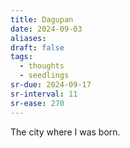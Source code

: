 ```yaml
---
title: Dagupan
date: 2024-09-03
aliases: 
draft: false
tags:
  - thoughts
  - seedlings
sr-due: 2024-09-17
sr-interval: 11
sr-ease: 270
---
```

The city where I was born.